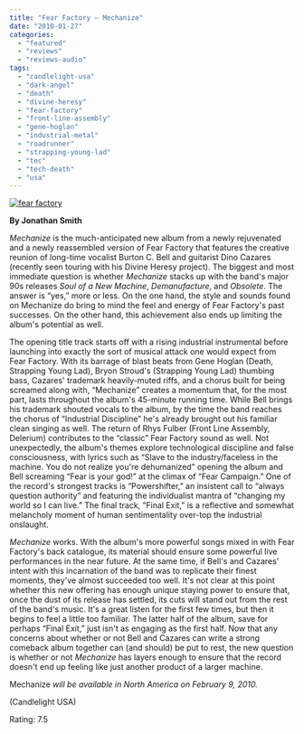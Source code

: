 ```yaml
---
title: "Fear Factory – Mechanize"
date: "2010-01-27"
categories: 
  - "featured"
  - "reviews"
  - "reviews-audio"
tags: 
  - "candlelight-usa"
  - "dark-angel"
  - "death"
  - "divine-heresy"
  - "fear-factory"
  - "front-line-assembly"
  - "gene-hoglan"
  - "industrial-metal"
  - "roadrunner"
  - "strapping-young-lad"
  - "tec"
  - "tech-death"
  - "usa"
---
```


[![fear factory](http://www.hellbound.ca/wp-content/uploads/2010/01/fear-factory.jpg "fear factory")](http://www.hellbound.ca/wp-content/uploads/2010/01/fear-factory.jpg)

**By Jonathan Smith**

_Mechanize_ is the much-anticipated new album from a newly rejuvenated and a newly reassembled version of Fear Factory that features the creative reunion of long-time vocalist Burton C. Bell and guitarist Dino Cazares (recently seen touring with his Divine Heresy project). The biggest and most immediate question is whether _Mechanize_ stacks up with the band's major 90s releases _Soul of a New Machine_, _Demanufacture_, and _Obsolete_. The answer is “yes,” more or less. On the one hand, the style and sounds found on Mechanize do bring to mind the feel and energy of Fear Factory's past successes. On the other hand, this achievement also ends up limiting the album's potential as well.

The opening title track starts off with a rising industrial instrumental before launching into exactly the sort of musical attack one would expect from Fear Factory. With its barrage of blast beats from Gene Hoglan (Death, Strapping Young Lad), Bryon Stroud's (Strapping Young Lad) thumbing bass, Cazares' trademark heavily-muted riffs, and a chorus built for being screamed along with, “Mechanize” creates a momentum that, for the most part, lasts throughout the album's 45-minute running time. While Bell brings his trademark shouted vocals to the album, by the time the band reaches the chorus of “Industrial Discipline” he's already brought out his familiar clean singing as well. The return of Rhys Fulber (Front Line Assembly, Delerium) contributes to the “classic” Fear Factory sound as well. Not unexpectedly, the album's themes explore technological discipline and false consciousness, with lyrics such as “Slave to the industry/faceless in the machine. You do not realize you're dehumanized” opening the album and Bell screaming “Fear is your god!” at the climax of “Fear Campaign.” One of the record's strongest tracks is “Powershifter,” an insistent call to “always question authority” and featuring the individualist mantra of “changing my world so I can live.” The final track, “Final Exit,” is a reflective and somewhat melancholy moment of human sentimentality over-top the industrial onslaught.

_Mechanize_ works. With the album's more powerful songs mixed in with Fear Factory's back catalogue, its material should ensure some powerful live performances in the near future. At the same time, if Bell's and Cazares' intent with this incarnation of the band was to replicate their finest moments, they've almost succeeded too well. It's not clear at this point whether this new offering has enough unique staying power to ensure that, once the dust of its release has settled, its cuts will stand out from the rest of the band's music. It's a great listen for the first few times, but then it begins to feel a little too familiar. The latter half of the album, save for perhaps “Final Exit,” just isn't as engaging as the first half. Now that any concerns about whether or not Bell and Cazares can write a strong comeback album together can (and should) be put to rest, the new question is whether or not _Mechanize_ has layers enough to ensure that the record doesn't end up feeling like just another product of a larger machine.

Mechanize _will be available in North America on February 9, 2010._

(Candlelight USA)

Rating: 7.5
